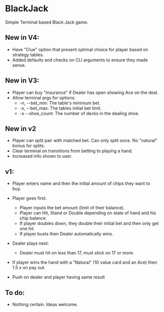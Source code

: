 # BlackJack
Simple Terminal based Black Jack game.
## New in V4:
  - Have "Clue" option that present optimal choice for player based on strategy tables.
  - Added defaults and checks on CLI arguments to ensure they made sense.

## New in V3:
  - Player can buy "Insurance" if Dealer has open showing Ace on the deal.
  - Allow terminal args for options:
    - -n, --bet_min: The table's minimum bet.
    - -x, --bet_max: The tables initial bet limit.
    - -s --shoe_count: The number of decks in the dealing shoe.

## New in v2
  - Player can split pair with matched bet. Can only split once. No "natural" bonus for splits.
  - Clear terminal on transitions from betting to playing a hand.
  - Increased info shown to user.

## v1:
- Player enters name and then the initial amount of chips they want to buy.
- Player goes first.
  - Player inputs the bet amount (limit of their balance).
  - Player can Hit, Stand or Double depending on state of hand and his chip balance.
  - If player doubles down, they double their initial bet and then only get one hit.
  - If player busts then Dealer automatically wins.
  
- Dealer plays next:
    - Dealer must hit on less than 17, must stick on 17 or more.
    
- If player wins the hand with a "Natural" (10 value card and an Ace) then 1.5 x on pay out.
- Push on dealer and player having same result

## To do:
 - Nothing certain.  Ideas welcome.

